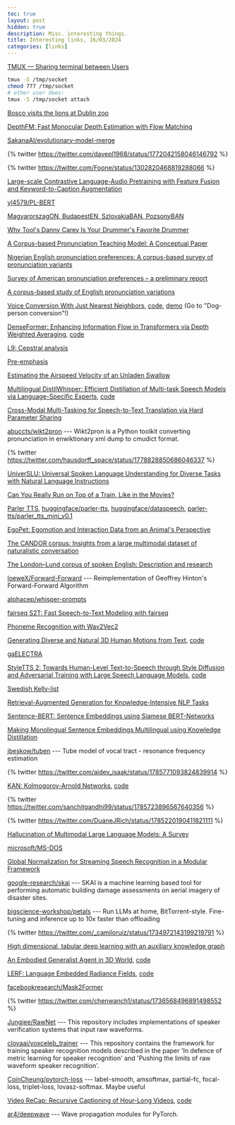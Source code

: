```yaml
---
toc: true
layout: post
hidden: true
description: Misc. interesting things.
title: Interesting links, 16/03/2024
categories: [links]
---
```


[TMUX — Sharing terminal between Users](https://micropyramid.medium.com/tmux-sharing-terminal-between-users-84f2e311c64f)

```bash
tmux -S /tmp/socket
chmod 777 /tmp/socket
# other user does:
tmux -S /tmp/socket attach
```

[Bosco visits the lions at Dublin zoo](https://www.youtube.com/watch?v=EJ8XMmFQutQ)

[DepthFM: Fast Monocular Depth Estimation with Flow Matching](https://arxiv.org/abs/2403.13788)

[SakanaAI/evolutionary-model-merge](https://github.com/SakanaAI/evolutionary-model-merge)

{% twitter https://twitter.com/davepl1968/status/1772042158046146792 %}

{% twitter https://twitter.com/Foone/status/1302820468819288066 %}

[Large-scale Contrastive Language-Audio Pretraining with Feature Fusion and Keyword-to-Caption Augmentation](https://arxiv.org/abs/2211.06687)

[yl4579/PL-BERT](https://github.com/yl4579/PL-BERT)

[MagyarorszagON, BudapestEN, SzlovakiaBAN, PozsonyBAN](https://www.reddit.com/r/hungarian/comments/1bip87y/magyarorszagon_budapesten_szlovakiaban_pozsonyban/)

[Why Tool's Danny Carey Is Your Drummer's Favorite Drummer](https://www.youtube.com/watch?v=0ErsWJw28XU)

[A Corpus-based Pronunciation Teaching Model: A Conceptual Paper](https://awej.org/a-corpus-based-pronunciation-teaching-model-a-conceptual-paper/)

[Nigerian English pronunciation preferences: A corpus-based survey of pronunciation variants](https://www.tandfonline.com/doi/full/10.1080/23311983.2022.2061104)

[Survey of American pronunciation preferences – a preliminary report](https://www.phon.ucl.ac.uk/home/wells/shitara.pdf)

[A corpus-based study of English pronunciation variations](https://www.isca-archive.org/interspeech_2011/kim11e_interspeech.html)

[Voice Conversion With Just Nearest Neighbors](https://arxiv.org/abs/2305.18975),
[code](https://github.com/bshall/knn-vc),
[demo](https://bshall.github.io/knn-vc/) (Go to "Dog-person conversion"!)

[DenseFormer: Enhancing Information Flow in Transformers via Depth Weighted Averaging](https://arxiv.org/abs/2402.02622),
[code](https://github.com/epfml/DenseFormer)

[L9: Cepstral analysis](https://people.engr.tamu.edu/rgutier/lectures/sp/l9.pdf)

[Pre-emphasis](https://speechprocessingbook.aalto.fi/Preprocessing/Pre-emphasis.html)

[Estimating the Airspeed Velocity of an Unladen Swallow](http://style.org/unladenswallow/)

[Multilingual DistilWhisper: Efficient Distillation of Multi-task Speech Models via Language-Specific Experts](https://arxiv.org/abs/2311.01070),
[code](https://github.com/naver/multilingual-distilwhisper)

[Cross-Modal Multi-Tasking for Speech-to-Text Translation via Hard Parameter Sharing](https://arxiv.org/abs/2309.15826)

[abuccts/wikt2pron](https://github.com/abuccts/wikt2pron) --- Wikt2pron is a Python toolkit converting pronunciation in enwiktionary xml dump to cmudict format.

{% twitter https://twitter.com/hausdorff_space/status/1778828850686046337 %}

[UniverSLU: Universal Spoken Language Understanding for Diverse Tasks with Natural Language Instructions](https://arxiv.org/abs/2310.02973)

[Can You Really Run on Top of a Train, Like in the Movies?](https://www.wired.com/story/can-you-really-run-on-top-of-a-train/)

[Parler TTS](https://huggingface.co/parler-tts),
[huggingface/parler-tts](https://github.com/huggingface/parler-tts),
[huggingface/dataspeech](https://github.com/huggingface/dataspeech),
[parler-tts/parler_tts_mini_v0.1](https://huggingface.co/parler-tts/parler_tts_mini_v0.1)

[EgoPet: Egomotion and Interaction Data from an Animal's Perspective](https://arxiv.org/abs/2404.09991)

[The CANDOR corpus: Insights from a large multimodal dataset of naturalistic conversation](https://www.science.org/doi/10.1126/sciadv.adf3197)

[The London–Lund corpus of spoken English: Description and research](https://portal.research.lu.se/sv/publications/the-londonlund-corpus-of-spoken-english-description-and-research)

[loeweX/Forward-Forward](https://github.com/loeweX/Forward-Forward) --- Reimplementation of Geoffrey Hinton's Forward-Forward Algorithm

[alphacep/whisper-prompts](https://github.com/alphacep/whisper-prompts)

[fairseq S2T: Fast Speech-to-Text Modeling with fairseq](https://arxiv.org/abs/2010.05171)

[Phoneme Recognition with Wav2Vec2](https://www.kaggle.com/code/vitouphy/phoneme-recognition-with-wav2vec2)

[Generating Diverse and Natural 3D Human Motions from Text](https://ieeexplore.ieee.org/document/9880214),
[code](https://github.com/EricGuo5513/text-to-motion)

[gaELECTRA](https://huggingface.co/DCU-NLP/electra-base-irish-cased-generator-v1)

[StyleTTS 2: Towards Human-Level Text-to-Speech through Style Diffusion and Adversarial Training with Large Speech Language Models](https://arxiv.org/abs/2306.07691),
[code](https://github.com/yl4579/StyleTTS2)

[Swedish Kelly-list](https://spraakbanken.gu.se/en/resources/kelly)

[Retrieval-Augmented Generation for Knowledge-Intensive NLP Tasks](https://arxiv.org/abs/2005.11401)

[Sentence-BERT: Sentence Embeddings using Siamese BERT-Networks](https://arxiv.org/abs/1908.10084)

[Making Monolingual Sentence Embeddings Multilingual using Knowledge Distillation](https://arxiv.org/abs/2004.09813)

[jbeskow/tuben](https://github.com/jbeskow/tuben) --- Tube model of vocal tract - resonance frequency estimation

{% twitter https://twitter.com/aidev_isaak/status/1785771093824839914 %}

[KAN: Kolmogorov-Arnold Networks](https://arxiv.org/abs/2404.19756),
[code](https://github.com/KindXiaoming/pykan)

{% twitter https://twitter.com/sanchitgandhi99/status/1785723896567640356 %}

{% twitter https://twitter.com/DuaneJRich/status/1785220190411821111 %}

[Hallucination of Multimodal Large Language Models: A Survey](https://arxiv.org/abs/2404.18930)

[microsoft/MS-DOS](https://github.com/microsoft/MS-DOS)

[Global Normalization for Streaming Speech Recognition in a Modular Framework](https://arxiv.org/abs/2205.13674)

[google-research/skai](https://github.com/google-research/skai) --- SKAI is a machine learning based tool for performing automatic building damage assessments on aerial imagery of disaster sites.

[bigscience-workshop/petals](https://github.com/bigscience-workshop/petals) --- Run LLMs at home, BitTorrent-style. Fine-tuning and inference up to 10x faster than offloading

{% twitter https://twitter.com/_camiloruiz/status/1734972143199219791 %}

[High dimensional, tabular deep learning with an auxiliary knowledge graph](https://proceedings.neurips.cc/paper_files/paper/2023/hash/53dd219b6b11abc8ce523921c18c7a3e-Abstract-Conference.html)

[An Embodied Generalist Agent in 3D World](https://arxiv.org/abs/2311.12871),
[code](https://github.com/embodied-generalist/embodied-generalist)

[LERF: Language Embedded Radiance Fields](https://arxiv.org/abs/2303.09553),
[code](https://github.com/kerrj/lerf)

[facebookresearch/Mask2Former](https://github.com/facebookresearch/Mask2Former)

{% twitter https://twitter.com/chenwanch1/status/1736568496891498552 %}

[Jungjee/RawNet](https://github.com/Jungjee/RawNet) --- This repository includes implementations of speaker verification systems that input raw waveforms.

[clovaai/voxceleb_trainer](https://github.com/clovaai/voxceleb_trainer) --- This repository contains the framework for training speaker recognition models described in the paper 'In defence of metric learning for speaker recognition' and 'Pushing the limits of raw waveform speaker recognition'.

[CoinCheung/pytorch-loss](https://github.com/CoinCheung/pytorch-loss) --- label-smooth, amsoftmax, partial-fc, focal-loss, triplet-loss, lovasz-softmax. Maybe useful

[Video ReCap: Recursive Captioning of Hour-Long Videos](https://arxiv.org/abs/2402.13250),
[code](https://github.com/md-mohaiminul/VideoRecap)

[ar4/deepwave](https://github.com/ar4/deepwave) --- Wave propagation modules for PyTorch.

